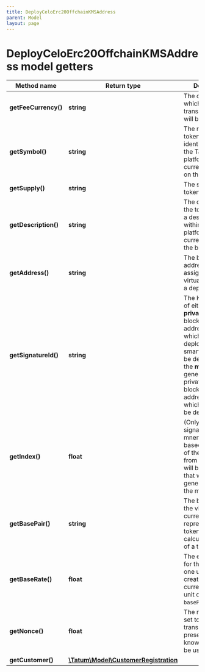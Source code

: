 ```yaml
---
title: DeployCeloErc20OffchainKMSAddress
parent: Model
layout: page
---
```


# DeployCeloErc20OffchainKMSAddress model getters

Method name | Return type | Description | Notes
------------ | ------------- | ------------- | -------------
**getFeeCurrency()** | **string** | The currency in which the transaction fee will be paid |
**getSymbol()** | **string** | The name of the token; used as an identifier within the Tatum platform and as a currency symbol on the blockchain |
**getSupply()** | **string** | The supply of the token |
**getDescription()** | **string** | The description of the token; used as a description within the Tatum platform and as a currency name on the blockchain |
**getAddress()** | **string** | The blockchain address to be assigned to the virtual account as a deposit address |
**getSignatureId()** | **string** | The KMS identifier of either the <b>private key</b> of the blockchain address from which the fee for deploying the smart contract will be deducted, or the <b>mnemonic</b> to generate the private key for the blockchain address from which the fee will be deducted |
**getIndex()** | **float** | (Only if the signature ID is mnemonic-based) The index of the address from which the fee will be deducted that was generated from the mnemonic | [optional]
**getBasePair()** | **string** | The base pair for the virtual currency that represents the token; used to calculate the value of a transaction |
**getBaseRate()** | **float** | The exchange rate for the base pair; one unit of the created virtual currency equals 1 unit of <code>basePair</code>*<code>baseRate</code> | [optional] [default to 1]
**getNonce()** | **float** | The nonce to be set to the transaction; if not present, the last known nonce will be used | [optional]
**getCustomer()** | [**\Tatum\Model\CustomerRegistration**](../CustomerRegistration) |  | [optional]

